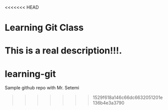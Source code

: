 <<<<<<< HEAD
# Learning Git Class

This is a real description!!!.
=======
# learning-git
Sample github repo with Mr. Setemi
>>>>>>> 1529f618a146c66dc6632051201e136b4e3a3790
